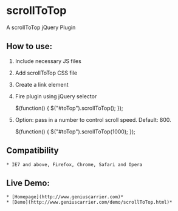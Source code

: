 scrollToTop
===========
A scrollToTop jQuery Plugin

How to use:
-------------------------

1. Include necessary JS files

    <script src="//ajax.googleapis.com/ajax/libs/jquery/1.9.1/jquery.min.js"></script>
    <script src="js/jquery.scrollToTop.min.js"></script>
  
2. Add scrollToTop CSS file
	
	<link rel="stylesheet" href="css/style.css" />
	
3. Create a link element

	<a href="#top" id="toTop"></a>
	
4. Fire plugin using jQuery selector

	$(function() {
		$("#toTop").scrollToTop();
	});
	
5. Option: pass in a number to control scroll speed. Default: 800.
	
	$(function() {
		$("#toTop").scrollToTop(1000);
	});
	
Compatibility
-------------------------

	* IE7 and above, Firefox, Chrome, Safari and Opera
	
Live Demo:
-------------------------

	* [Homepage](http://www.geniuscarrier.com)*
	* [Demo](http://www.geniuscarrier.com/demo/scrollToTop.html)*
